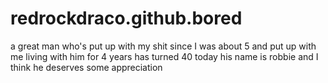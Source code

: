# redrockdraco.github.bored

  
<http>
 <body>
 <p> a great man who's put up with my shit since I was about 5 and put up with me living with him for 4 years has turned 40 today his name is robbie and I think he deserves some appreciation</p>
<http>

